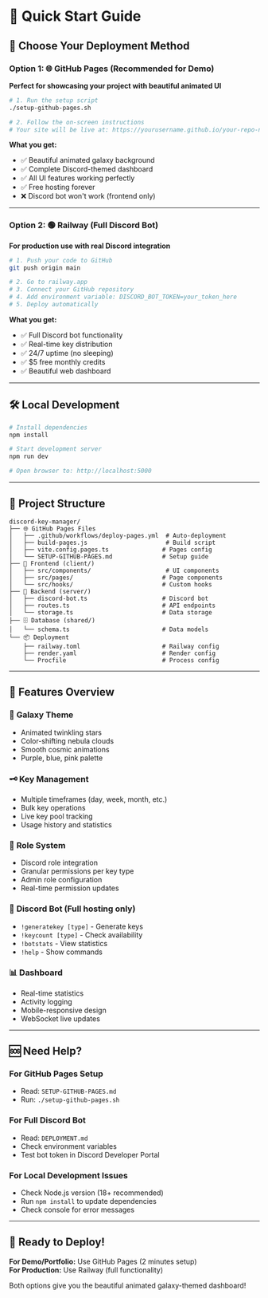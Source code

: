 # 🚀 Quick Start Guide

## 🎯 Choose Your Deployment Method

### Option 1: 🌐 GitHub Pages (Recommended for Demo)
**Perfect for showcasing your project with beautiful animated UI**

```bash
# 1. Run the setup script
./setup-github-pages.sh

# 2. Follow the on-screen instructions
# Your site will be live at: https://yourusername.github.io/your-repo-name
```

**What you get:**
- ✅ Beautiful animated galaxy background
- ✅ Complete Discord-themed dashboard  
- ✅ All UI features working perfectly
- ✅ Free hosting forever
- ❌ Discord bot won't work (frontend only)

---

### Option 2: 🟢 Railway (Full Discord Bot)
**For production use with real Discord integration**

```bash
# 1. Push your code to GitHub
git push origin main

# 2. Go to railway.app
# 3. Connect your GitHub repository
# 4. Add environment variable: DISCORD_BOT_TOKEN=your_token_here
# 5. Deploy automatically
```

**What you get:**
- ✅ Full Discord bot functionality
- ✅ Real-time key distribution
- ✅ 24/7 uptime (no sleeping)
- ✅ $5 free monthly credits
- ✅ Beautiful web dashboard

---

## 🛠️ Local Development

```bash
# Install dependencies
npm install

# Start development server
npm run dev

# Open browser to: http://localhost:5000
```

---

## 📁 Project Structure

```
discord-key-manager/
├── 🌐 GitHub Pages Files
│   ├── .github/workflows/deploy-pages.yml  # Auto-deployment
│   ├── build-pages.js                      # Build script
│   ├── vite.config.pages.ts               # Pages config
│   └── SETUP-GITHUB-PAGES.md              # Setup guide
├── 🎨 Frontend (client/)
│   ├── src/components/                     # UI components
│   ├── src/pages/                         # Page components
│   └── src/hooks/                         # Custom hooks
├── 🚀 Backend (server/)
│   ├── discord-bot.ts                     # Discord bot
│   ├── routes.ts                          # API endpoints
│   └── storage.ts                         # Data storage
├── 🗄️ Database (shared/)
│   └── schema.ts                          # Data models
└── 📦 Deployment
    ├── railway.toml                       # Railway config
    ├── render.yaml                        # Render config
    └── Procfile                           # Process config
```

---

## 🎨 Features Overview

### 🌌 **Galaxy Theme**
- Animated twinkling stars
- Color-shifting nebula clouds
- Smooth cosmic animations
- Purple, blue, pink palette

### 🗝️ **Key Management**  
- Multiple timeframes (day, week, month, etc.)
- Bulk key operations
- Live key pool tracking
- Usage history and statistics

### 👥 **Role System**
- Discord role integration
- Granular permissions per key type
- Admin role configuration
- Real-time permission updates

### 🤖 **Discord Bot** (Full hosting only)
- `!generatekey [type]` - Generate keys
- `!keycount [type]` - Check availability  
- `!botstats` - View statistics
- `!help` - Show commands

### 📊 **Dashboard**
- Real-time statistics
- Activity logging
- Mobile-responsive design
- WebSocket live updates

---

## 🆘 Need Help?

### For GitHub Pages Setup
- Read: `SETUP-GITHUB-PAGES.md`
- Run: `./setup-github-pages.sh`

### For Full Discord Bot
- Read: `DEPLOYMENT.md`
- Check environment variables
- Test bot token in Discord Developer Portal

### For Local Development Issues  
- Check Node.js version (18+ recommended)
- Run `npm install` to update dependencies
- Check console for error messages

---

## 🎉 Ready to Deploy!

**For Demo/Portfolio:** Use GitHub Pages (2 minutes setup)  
**For Production:** Use Railway (full functionality)

Both options give you the beautiful animated galaxy-themed dashboard!